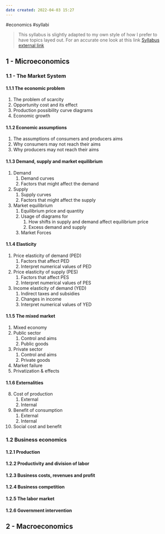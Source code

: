 ```yaml
---
date created: 2022-04-03 15:27
---
```


#economics #syllabi

> This syllabus is slightly adapted to my own style of how I prefer to have topics layed out.
 For an accurate one look at this link
[Syllabus external link](https://drive.google.com/file/d/1YQ7Av-C-JznFwmNxP8kvRXz5WmiyMXMr/view)

## 1 - Microeconomics
### 1.1 - The Market System
#### 1.1.1 The economic problem
1) The problem of scarcity
2) Opportunity cost and its effect
3) Production possibility curve diagrams
4) Economic growth
#### 1.1.2 Economic assumptions
1) The assumptions of consumers and producers aims
2) Why consumers may not reach their aims
3) Why producers may not reach their aims
#### 1.1.3 Demand, supply and market equilibrium
1) Demand
	1) Demand curves
	2) Factors that might affect the demand
2) Supply
	1) Supply curves
	2) Factors that might affect the supply
3) Market equilibrium
	1) Equilibrium price and quantity
	2) Usage of diagrams for
		1) How shifts in supply and demand affect equilibrium price
		2) Excess demand and supply
	3) Market Forces
#### 1.1.4 Elasticity
1) Price elasticity of demand (PED)
	1) Factors that affect PED
	2) Interpret numerical values of PED
2) Price elasticity of supply (PES)
	1) Factors that affect PES
	2) Interpret numerical values of PES
3) Income elasticity of demand (YED)
	1) Indirect taxes and subsidies
	2) Changes in income
	3) Interpret numerical values of YED
#### 1.1.5 The mixed market
1) Mixed economy
2) Public sector
	1) Control and aims
	2) Public goods
3) Private sector
	1) Control and aims
	2) Private goods
4) Market failure 
5) Privatization & effects
#### 1.1.6 Externalities
8) Cost of production
	1) External
	2) Internal
9) Benefit of consumption
	1) External
	2) Internal
10) Social cost and benefit
### 1.2 Business economics
#### 1.2.1 Production
#### 1.2.2 Productivity and division of labor
#### 1.2.3 Business costs, revenues and profit
#### 1.2.4 Business competition
#### 1.2.5 The labor market
#### 1.2.6 Government intervention
## 2 - Macroeconomics

